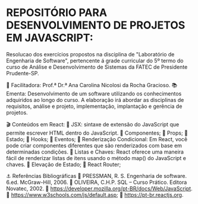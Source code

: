 # REPOSITÓRIO PARA DESENVOLVIMENTO DE PROJETOS EM JAVASCRIPT:
Resolucao dos exercícios propostos na disciplina de "Laboratório de Engenharia de Software", pertencente á grade curricular do 5º termo do curso de Análise e Desenvolvimento de Sistemas da FATEC de Presidente Prudente-SP.

🙏 Facilitadora: Prof.ª Dr.ª Ana Carolina Nicolosi da Rocha Gracioso.
📚 Ementa:
Desenvolvimento de um software utilizando os conhecimentos adquiridos ao longo do curso. A elaboração irá abordar as disciplinas de requisitos, análise e projeto, implementação, implantação e gerência de projetos.

🎬 Conteúdos em React:
📖 JSX: sintaxe de extensão do JavaScript que permite escrever HTML dentro do JavaScript.
📖 Componentes;
📖 Props;
📖 Estado;
📖 Hooks;
📖 Eventos;
📖 Renderização Condicional: Em React, você pode criar componentes diferentes que são renderizados com base em determinadas condições.
📖 Listas e Chaves: React oferece uma maneira fácil de renderizar listas de itens usando o método map() do JavaScript e chaves.
📖 Elevação de Estado;
📖 React Router;

⚓ Referências Bibliográficas
📖 PRESSMAN, R. S. Engenharia de software. 6.ed. McGraw-Hill, 2006.
📖 OLIVEIRA, C.H.P. SQL – Curso Prático. Editora Novatec, 2002.
🔗 https://developer.mozilla.org/pt-BR/docs/Web/JavaScript.
🔗 https://www.w3schools.com/js/default.asp;
🔗 https://pt-br.reactjs.org.
